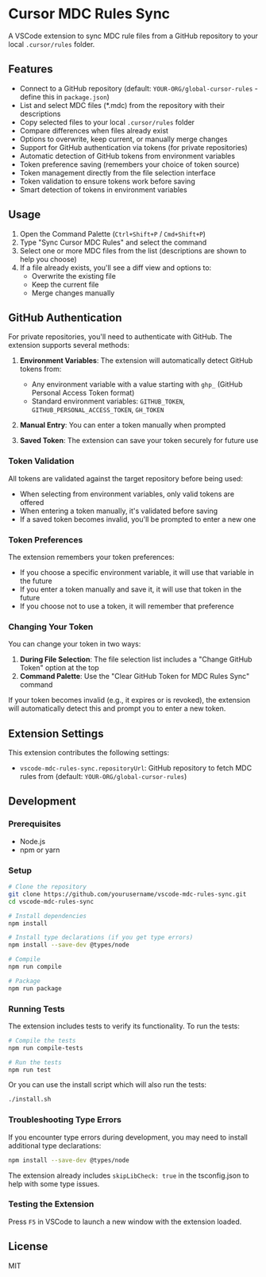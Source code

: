 # Cursor MDC Rules Sync

A VSCode extension to sync MDC rule files from a GitHub repository to your local `.cursor/rules` folder.

## Features

- Connect to a GitHub repository (default: `YOUR-ORG/global-cursor-rules` - define this in `package.json`)
- List and select MDC files (*.mdc) from the repository with their descriptions
- Copy selected files to your local `.cursor/rules` folder
- Compare differences when files already exist
- Options to overwrite, keep current, or manually merge changes
- Support for GitHub authentication via tokens (for private repositories)
- Automatic detection of GitHub tokens from environment variables
- Token preference saving (remembers your choice of token source)
- Token management directly from the file selection interface
- Token validation to ensure tokens work before saving
- Smart detection of tokens in environment variables

## Usage

1. Open the Command Palette (`Ctrl+Shift+P` / `Cmd+Shift+P`)
2. Type "Sync Cursor MDC Rules" and select the command
3. Select one or more MDC files from the list (descriptions are shown to help you choose)
4. If a file already exists, you'll see a diff view and options to:
   - Overwrite the existing file
   - Keep the current file
   - Merge changes manually

## GitHub Authentication

For private repositories, you'll need to authenticate with GitHub. The extension supports several methods:

1. **Environment Variables**: The extension will automatically detect GitHub tokens from:
   - Any environment variable with a value starting with `ghp_` (GitHub Personal Access Token format)
   - Standard environment variables: `GITHUB_TOKEN`, `GITHUB_PERSONAL_ACCESS_TOKEN`, `GH_TOKEN`

2. **Manual Entry**: You can enter a token manually when prompted

3. **Saved Token**: The extension can save your token securely for future use

### Token Validation

All tokens are validated against the target repository before being used:

- When selecting from environment variables, only valid tokens are offered
- When entering a token manually, it's validated before saving
- If a saved token becomes invalid, you'll be prompted to enter a new one

### Token Preferences

The extension remembers your token preferences:

- If you choose a specific environment variable, it will use that variable in the future
- If you enter a token manually and save it, it will use that token in the future
- If you choose not to use a token, it will remember that preference

### Changing Your Token

You can change your token in two ways:

1. **During File Selection**: The file selection list includes a "Change GitHub Token" option at the top
2. **Command Palette**: Use the "Clear GitHub Token for MDC Rules Sync" command

If your token becomes invalid (e.g., it expires or is revoked), the extension will automatically detect this and prompt you to enter a new token.

## Extension Settings

This extension contributes the following settings:

* `vscode-mdc-rules-sync.repositoryUrl`: GitHub repository to fetch MDC rules from (default: `YOUR-ORG/global-cursor-rules`)

## Development

### Prerequisites

- Node.js
- npm or yarn

### Setup

```bash
# Clone the repository
git clone https://github.com/yourusername/vscode-mdc-rules-sync.git
cd vscode-mdc-rules-sync

# Install dependencies
npm install

# Install type declarations (if you get type errors)
npm install --save-dev @types/node

# Compile
npm run compile

# Package
npm run package
```

### Running Tests

The extension includes tests to verify its functionality. To run the tests:

```bash
# Compile the tests
npm run compile-tests

# Run the tests
npm run test
```

Or you can use the install script which will also run the tests:

```bash
./install.sh
```

### Troubleshooting Type Errors

If you encounter type errors during development, you may need to install additional type declarations:

```bash
npm install --save-dev @types/node
```

The extension already includes `skipLibCheck: true` in the tsconfig.json to help with some type issues.

### Testing the Extension

Press `F5` in VSCode to launch a new window with the extension loaded.

## License

MIT 